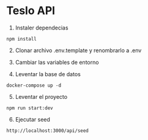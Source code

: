 # Teslo API

1. Instaler dependecias

```
npm install
```

2. Clonar archivo .env.template y renombrarlo a .env


3. Cambiar las variables de entorno


4. Leventar la base de datos

```
docker-compose up -d 
```

5. Leventar el proyecto

```
npm run start:dev
```

6. Ejecutar seed

```
http://localhost:3000/api/seed
```
